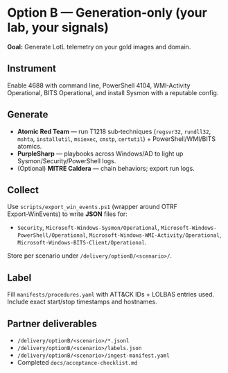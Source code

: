 # Option B — Generation‑only (your lab, your signals)

**Goal:** Generate LotL telemetry on your gold images and domain.

## Instrument
Enable 4688 with command line, PowerShell 4104, WMI‑Activity Operational, BITS Operational, and install Sysmon with a reputable config.

## Generate
- **Atomic Red Team** — run T1218 sub‑techniques (`regsvr32`, `rundll32`, `mshta`, `installutil`, `msiexec`, `cmstp`, `certutil`) + PowerShell/WMI/BITS atomics.
- **PurpleSharp** — playbooks across Windows/AD to light up Sysmon/Security/PowerShell logs.
- (Optional) **MITRE Caldera** — chain behaviors; export run logs.

## Collect
Use `scripts/export_win_events.ps1` (wrapper around OTRF Export‑WinEvents) to write **JSON** files for:
- `Security`, `Microsoft-Windows-Sysmon/Operational`, `Microsoft-Windows-PowerShell/Operational`,
  `Microsoft-Windows-WMI-Activity/Operational`, `Microsoft-Windows-BITS-Client/Operational`.

Store per scenario under `/delivery/optionB/<scenario>/`.

## Label
Fill `manifests/procedures.yaml` with ATT&CK IDs + LOLBAS entries used. Include exact start/stop timestamps and hostnames.

## Partner deliverables
- `/delivery/optionB/<scenario>/*.jsonl`
- `/delivery/optionB/<scenario>/labels.json`
- `/delivery/optionB/<scenario>/ingest-manifest.yaml`
- Completed `docs/acceptance-checklist.md`
